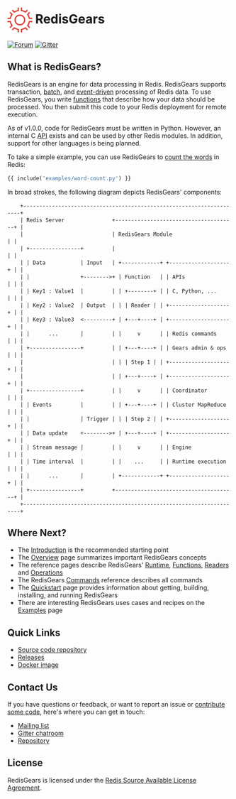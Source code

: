 # <img src="images/RedisGears.png" alt="logo" style="width: 2em; vertical-align: middle;"/> RedisGears
[![Forum](https://img.shields.io/badge/Forum-RedisGears-blue)](https://forum.redislabs.com/c/modules/redisgears)
[![Gitter](https://badges.gitter.im/RedisLabs/RedisGears.svg)](https://gitter.im/RedisLabs/RedisGears?utm_source=badge&utm_medium=badge&utm_campaign=pr-badge)

## What is RedisGears?
RedisGears is an engine for data processing in Redis. RedisGears supports transaction, [batch](glossary.md#batch-processing), and [event-driven](glossary.md#event-processing) processing of Redis data. To use RedisGears, you write [functions](functions.md) that describe how your data should be processed. You then submit this code to your Redis deployment for remote execution.

As of v1.0.0, code for RedisGears must be written in Python. However, an internal C [API](glossary.md#api) exists and can be used by other Redis modules. In addition, support for other languages is being planned.

To take a simple example, you can use RedisGears to [count the words](examples.md#word-count) in Redis:

```python
{{ include('examples/word-count.py') }}
```

In broad strokes, the following diagram depicts RedisGears' components:

```
    +---------------------------------------------------------------------+
    | Redis Server               +--------------------------------------+ |
    |                            | RedisGears Module                    | |
    | +----------------+         |                                      | |
    | | Data           | Input   | +------------+ +-------------------+ | |
    | |                +-------->+ | Function   | | APIs              | | |
    | | Key1 : Value1  |         | | +--------+ | | C, Python, ...    | | |
    | | Key2 : Value2  | Output  | | | Reader | | +-------------------+ | |
    | | Key3 : Value3  <---------+ | +---+----+ | +-------------------+ | |
    | |      ...       |         | |     v      | | Redis commands    | | |
    | +----------------+         | | +---+----+ | | Gears admin & ops | | |
    |                            | | | Step 1 | | +-------------------+ | |
    |                            | | +---+----+ | +-------------------+ | |
    | +----------------+         | |     v      | | Coordinator       | | |
    | | Events         |         | | +---+----+ | | Cluster MapReduce | | |
    | |                | Trigger | | | Step 2 | | +-------------------+ | |
    | | Data update    +-------->+ | +---+----+ | +-------------------+ | |
    | | Stream message |         | |     v      | | Engine            | | |
    | | Time interval  |         | |    ...     | | Runtime execution | | |
    | |      ...       |         | +------------+ +-------------------+ | |
    | +----------------+         +--------------------------------------+ |
    +---------------------------------------------------------------------+
```

## Where Next?
  * The [Introduction](intro.md) is the recommended starting point
  * The [Overview](glossary.md) page summarizes important RedisGears concepts
  * The reference pages describe RedisGears' [Runtime](runtime.md), [Functions](functions.md), [Readers](readers.md) and [Operations](operations.md)
  * The RedisGears [Commands](commands.md) reference describes all commands
  * The [Quickstart](quickstart.md) page provides information about getting, building, installing, and running RedisGears
  * There are interesting RedisGears uses cases and recipes on the [Examples](examples.md) page

## Quick Links
  * [Source code repository](https://github.com/RedisGears/RedisGears)
  * [Releases](https://github.com/RedisGears/RedisGears/releases)
  * [Docker image](https://hub.docker.com/r/redislabs/redisgears/)

## Contact Us
If you have questions or feedback, or want to report an issue or [contribute some code](https://cla-assistant.io/RedisGears/RedisGears), here's where you can get in touch:

  * [Mailing list](https://forum.redislabs.com/c/modules/redisgears)
  * [Gitter chatroom](https://badges.gitter.im/RedisLabs/RedisGears.svg)
  * [Repository](https://github.com/RedisGears/RedisGears/issues)

## License
RedisGears is licensed under the [Redis Source Available License Agreement](https://github.com/RedisGears/RedisGears/blob/master/LICENSE).
